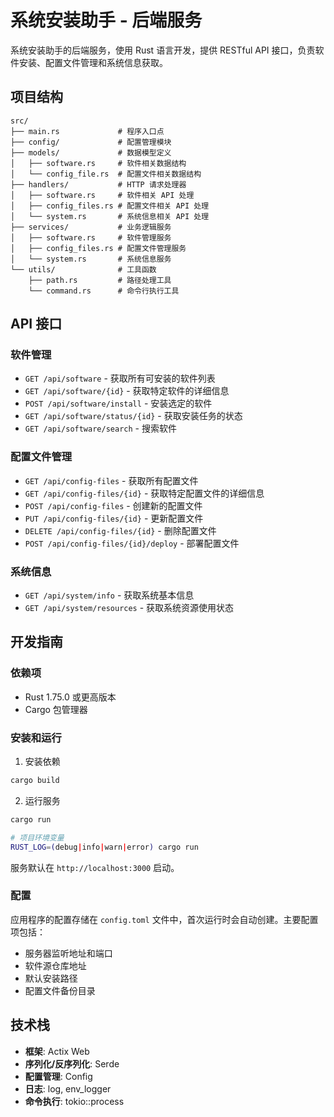 # 系统安装助手 - 后端服务

系统安装助手的后端服务，使用 Rust 语言开发，提供 RESTful API 接口，负责软件安装、配置文件管理和系统信息获取。

## 项目结构

```
src/
├── main.rs             # 程序入口点
├── config/             # 配置管理模块
├── models/             # 数据模型定义
│   ├── software.rs     # 软件相关数据结构
│   └── config_file.rs  # 配置文件相关数据结构
├── handlers/           # HTTP 请求处理器
│   ├── software.rs     # 软件相关 API 处理
│   ├── config_files.rs # 配置文件相关 API 处理
│   └── system.rs       # 系统信息相关 API 处理
├── services/           # 业务逻辑服务
│   ├── software.rs     # 软件管理服务
│   ├── config_files.rs # 配置文件管理服务
│   └── system.rs       # 系统信息服务
└── utils/              # 工具函数
    ├── path.rs         # 路径处理工具
    └── command.rs      # 命令行执行工具
```

## API 接口

### 软件管理

- `GET /api/software` - 获取所有可安装的软件列表
- `GET /api/software/{id}` - 获取特定软件的详细信息
- `POST /api/software/install` - 安装选定的软件
- `GET /api/software/status/{id}` - 获取安装任务的状态
- `GET /api/software/search` - 搜索软件

### 配置文件管理

- `GET /api/config-files` - 获取所有配置文件
- `GET /api/config-files/{id}` - 获取特定配置文件的详细信息
- `POST /api/config-files` - 创建新的配置文件
- `PUT /api/config-files/{id}` - 更新配置文件
- `DELETE /api/config-files/{id}` - 删除配置文件
- `POST /api/config-files/{id}/deploy` - 部署配置文件

### 系统信息

- `GET /api/system/info` - 获取系统基本信息
- `GET /api/system/resources` - 获取系统资源使用状态

## 开发指南

### 依赖项

- Rust 1.75.0 或更高版本
- Cargo 包管理器

### 安装和运行

1. 安装依赖

```bash
cargo build
```

2. 运行服务

```bash
cargo run

# 项目环境变量
RUST_LOG=(debug|info|warn|error) cargo run
```

服务默认在 `http://localhost:3000` 启动。

### 配置

应用程序的配置存储在 `config.toml` 文件中，首次运行时会自动创建。主要配置项包括：

- 服务器监听地址和端口
- 软件源仓库地址
- 默认安装路径
- 配置文件备份目录

## 技术栈

- **框架**: Actix Web
- **序列化/反序列化**: Serde
- **配置管理**: Config
- **日志**: log, env_logger
- **命令执行**: tokio::process
